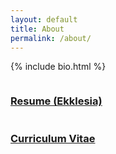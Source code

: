 ```yaml
---
layout: default
title: About
permalink: /about/
---
```

{% include bio.html %}

<div class="row">
  <div id="resume" class="column small-12 medium-large-6">
    <h3><a href="/resume"><i class="fa fa-file-pdf-o fa-1x"></i>Resume (Ekklesia)</a></h3>
  </div>
  <div id="cv" class="column small-12 medium-large-6">
    <h3><a href="/cv"><i class="fa fa-file-pdf-o fa-1x"></i>Curriculum Vitae</a></h3>
  </div>
</div>
